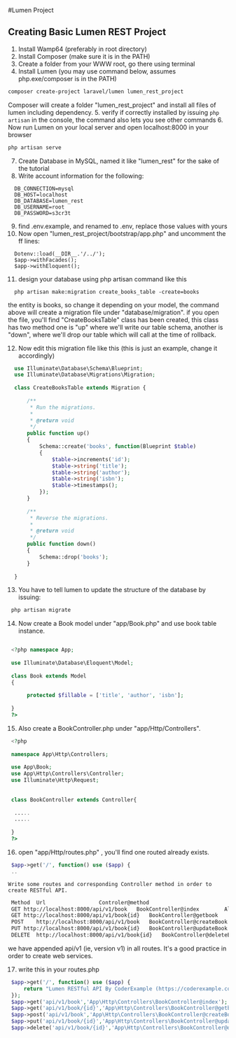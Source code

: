 #Lumen Project

Creating Basic Lumen REST Project
--------------------------------

1. Install Wamp64 (preferably in root directory)
2. Install Composer (make sure it is in the PATH)
3. Create a folder from your WWW root, go there using terminal
4. Install Lumen (you may use command below, assumes php.exe/composer is in the PATH)

  ```bash
  composer create-project laravel/lumen lumen_rest_project
  ```
   Composer will create a folder "lumen_rest_project" and install all files of lumen including dependency.
5. verify if correctly installed by issuing `php artisan` in the console, the command also lets you see other commands
6. Now run Lumen on your local server and open localhost:8000 in your browser
  ```bash
  php artisan serve
  ```
7. Create Database in MySQL, named it like "lumen_rest" for the sake of the tutorial
8. Write account information for the following:

  ```
	DB_CONNECTION=mysql
	DB_HOST=localhost
	DB_DATABASE=lumen_rest
	DB_USERNAME=root
	DB_PASSWORD=s3cr3t  
  ```
9. find .env.example, and renamed to .env, replace those values with yours
10. Now open "lumen_rest_project/bootstrap/app.php" and uncomment the ff lines:

  ```
	Dotenv::load(__DIR__.'/../');  
	$app->withFacades();
	$app->withEloquent();
  ```

11. design your database using php artisan command like this
  ```
	php artisan make:migration create_books_table -create=books
  ```
  the entity is books, so change it depending on your model, the command above will create a migration file under "database/migration". if you open the file, you'll find "CreateBooksTable" class has been created, this class has two method one is "up" where we'll write our table schema, another is "down", where we'll drop our table which will call at the time of rollback.

12. Now edit this migration file like this (this is just an example, change it accordingly)


  ```php
	use Illuminate\Database\Schema\Blueprint;
	use Illuminate\Database\Migrations\Migration;
	 
	class CreateBooksTable extends Migration {
	 
		/**
		 * Run the migrations.
		 *
		 * @return void
		 */
		public function up()
		{
			Schema::create('books', function(Blueprint $table)
			{
				$table->increments('id');
				$table->string('title');
				$table->string('author');
				$table->string('isbn');
				$table->timestamps();
			});
		}
	 
		/**
		 * Reverse the migrations.
		 *
		 * @return void
		 */
		public function down()
		{
			Schema::drop('books');
		}
	 
	}

  ```
13. You have to tell lumen to update the structure of the database by issuing:

   ```bash
	php artisan migrate
   ```

14. Now create a Book model under "app/Book.php" and use book table instance.
   ```php

	<?php namespace App;
	  
	use Illuminate\Database\Eloquent\Model;
	  
	class Book extends Model
	{
		 
		 protected $fillable = ['title', 'author', 'isbn'];
		 
	}
	?>

   ```
15. Also create a BookController.php under "app/Http/Controllers".

   ```php
	<?php
	  
	namespace App\Http\Controllers;
	  
	use App\Book;
	use App\Http\Controllers\Controller;
	use Illuminate\Http\Request;
	  
	  
	class BookController extends Controller{
	  
	 .....
	 .....
	 
	}
	?>
   ```

16. open "app/Http/routes.php" , you'll find one routed already exists.


   ```php
	$app->get('/', function() use ($app) {
	..
   ```
    Write some routes and corresponding Controller method in order to create RESTful API.

   ```bash
	Method	Url					Controler@method	 
	GET	http://localhost:8000/api/v1/book	BookController@index		All Books
	GET	http://localhost:8000/api/v1/book{id}	BookController@getbook		Fetch Book By id
	POST	http://localhost:8000/api/v1/book	BookController@createBook	Create a book record
	PUT	http://localhost:8000/api/v1/book{id}	BookController@updateBook	Update Book By id
	DELETE	http://localhost:8000/api/v1/book{id}	BookController@deleteBook	Delete Book By id
   ```

   we have appended api/v1 (ie, version v1) in all routes. It's a good practice in order to create web services.

17. write this in your routes.php

   ```php
	$app->get('/', function() use ($app) {
		return "Lumen RESTful API By CoderExample (https://coderexample.com)";
	});
	$app->get('api/v1/book','App\Http\Controllers\BookController@index');
	$app->get('api/v1/book/{id}','App\Http\Controllers\BookController@getbook');
	$app->post('api/v1/book','App\Http\Controllers\BookController@createBook');
	$app->put('api/v1/book/{id}','App\Http\Controllers\BookController@updateBook');
	$app->delete('api/v1/book/{id}','App\Http\Controllers\BookController@deleteBook');
   ```